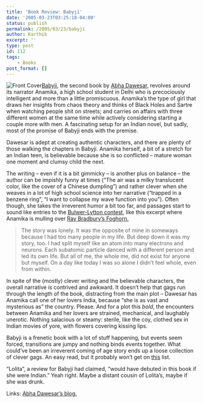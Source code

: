 ```yaml
---
title: 'Book Review: Babyji'
date: '2005-03-23T03:25:18-04:00'
status: publish
permalink: /2005/03/23/babyji
author: Karthik
excerpt: ''
type: post
id: 112
tags:
    - Books
post_format: []
---
```

![Front Cover](http://a1055.g.akamai.net/f/1055/1401/5h/images.barnesandnoble.com/images/8840000/8842777.gif)[Babyji](http://search.barnesandnoble.com/booksearch/isbnInquiry.asp?userid=3U6VU26B19&isbn=1400034566&itm=1), the second book by [Abha Dawesar,](http://www.abhadawesar.com/books.html) revolves around its narrator Anamika, a high school student in Delhi who is precociously intelligent and more than a little promiscuous. Anamika’s the type of girl that draws her insights from chaos theory and thinks of Black Holes and Sartre when watching people shit on streets; and carries on affairs with three different women at the same time while actively considering starting a couple more with men. A fascinating setup for an Indian novel, but sadly, most of the promise of Babyji ends with the premise.

Dawesar is adept at creating authentic characters, and there are plenty of those walking the chapters in Babyji. Anamika herself, a bit of a stretch for an Indian teen, is believable because she is so conflicted – mature woman one moment and clumsy child the next.

The writing – even if it is a bit gimmicky – is another plus on balance – the author can be impishly funny at times (“The air was a milky translucent color, like the cover of a Chinese dumpling”) and rather clever when she weaves in a lot of high school science into her narrative (“trapped in a benzene ring”, “I want to collapse my wave function into you”). Often though, she takes the irreverent humor a bit too far, and passages start to sound like entries to the [Bulwer-Lytton contest](http://www.bulwer-lytton.com/), like this excerpt where Anamika is mulling over [Ray Bradbury’s Foghorn.](http://www.harperacademic.com/catalog/excerpt_xml.asp?isbn=0380730391)

> The story was lonely. It was the opposite of mine in someways because I had too many people in my life. But deep down it was my story, too. I had split myself like an atom into many electrons and neurons. Each subatomic particle danced with a different person and led its own life. But all of me, the whole me, did not exist for anyone but myself. On a day like today I was so alone I didn’t feel whole, even from within.

In spite of the (mostly) clever writing and the believable characters, the overall narrative is contrived and awkward. It doesn’t help that gags run through the length of the book, distracting from the main plot – Dawesar has Anamika call one of her lovers India, because “she is as vast and mysterious as” the country. Please. And for a plot this *bold*, the encounters between Anamika and her lovers are strained, mechanical, and laughably unerotic. Nothing salacious or steamy: sterile, like the coy, clothed sex in Indian movies of yore, with flowers covering kissing lips.

Babyji is a frenetic book with a lot of stuff happening, but events seem forced, transitions are jumpy and nothing binds events together. What could’ve been an irreverent coming of age story ends up a loose collection of clever gags. An easy read, but it probably won’t get on [this](http://kitabkhana.blogspot.com/2005/03/indian-fiction-top-25.html) list.

“Lolita”, a review for Babyji had claimed, “would have debuted in this book if she were Indian.” Yeah right. Maybe a distant cousin of Lolita’s, maybe if she was drunk.

Links: [Abha Dawesar’s blog.](http://www.abhadawesar.com/blog.html)